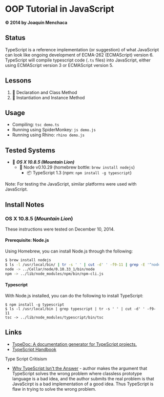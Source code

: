 # OOP Tutorial in JavaScript
**© 2014 by Joaquín Menchaca**

## Status

TypeScript is a reference implementation (or suggestion) of what JavaScript can look like ongoing development of ECMA-262 (ECMAScript) version 6.  TypeScript will compile typescript code (`.ts` files) into JavaScript, either using ECMAScript version 3 or ECMAScript version 5.

## Lessons

1. :green_book: Declaration and Class Method
2. :green_book: Instantiation and Instance Method

## Usage

* Compiling: `tsc demo.ts`
* Running using SpiderMonkey: `js demo.js`
* Running using Rhino: `rhino demo.js`

## Tested Systems

* :dvd: *__OS X 10.8.5 (Mountain Lion)__*
  * :beer: Node v0.10.29  (homebrew bottle: `brew install nodejs`)
    * :package: TypeScript 1.3 (npm: `npm install -g typescript`)

Note: For testing the JavaScript, similar platforms were used with JavaScript.

## Install Notes

### OS X 10.8.5 (*Mountain Lion*)

These instructions were tested on December 10, 2014.

#### Prerequisite: Node.js

Using Homebrew, you can install Node.js through the following:

```bash
$ brew install nodejs
$ ls -l /usr/local/bin/ | tr -s ' ' | cut -d' ' -f9-11 | grep -E '^node|npm'
node -> ../Cellar/node/0.10.33_1/bin/node
npm -> ../lib/node_modules/npm/bin/npm-cli.js
```

#### Typescript

With Node.js installed, you can do the following to install TypeScript:

```
$ npm install -g typescript
$ ls -l /usr/local/bin | grep typescript | tr -s ' ' | cut -d' ' -f9-11
tsc -> ../lib/node_modules/typescript/bin/tsc
```

## Links

* [TypeDoc: A documentation generator for TypeScript projects.](http://typedoc.io/)
* [TypeScript Handbook](http://www.typescriptlang.org/Handbook)

Type Script Critisism
* [Why TypeScript Isn't the Answer](http://www.walkercoderanger.com/blog/2014/02/typescript-isnt-the-answer/) - author makes the argument that TypeScript solves the wrong problem where classless prototype language is a bad idea, and the author submits the real problem is that JavaScirpt is a bad implementation of a good idea.  Thus TypeScript is flaw in trying to solve the wrong problem.
